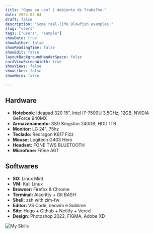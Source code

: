 ```yaml
---
title: "Oque eu uso? | Ambiente de Trabalho."
date: 2024-03-04
draft: false
description: "Some real-life Blowfish examples."
slug: "users"
tags: ["users", "sample"]
showDate: true
showAuthor: false
showReadingTime: false
showEdit: false
layoutBackgroundHeaderSpace: false
cardViewScreenWidth: true
showViews: false
showLikes: false
showHero: false

---
```


 ## Hardware



- **Notebook**: Ideapad 320 15”, Intel i7-7500U 3.5GHz, 12GB, NVIDIA GeForce 940MX
- **Armazenamento:** SSD Kingston 240GB, HDD 1TB
- **Monitor:** LG 24", 75hz
- **Teclado:** Redragon K617 Fizz
- **Mouse:** Logitech G403 Hero
- **Headset:** FONE TWS BLUETOOTH
- **Microfone:** Fifine A6T

## Softwares
- **SO:** Linux Mint
- **VM:** Kali Linux
- **Browser:** Firefox & Chrome
- **Terminal:** Alacritty + Git BASH
- **Shell:** zsh with zim-fw
- **Editor:** VS Code, neovim e Sublime
- **Site**: Hugo + Github + Netlify + Vercel
- **Design**: Photoshop 2022, FIGMA, Adobe XD

![My Skills](https://skillicons.dev/icons?i=neovim,git,vscode,sublime,figma,photoshop,linux,debian)<br>